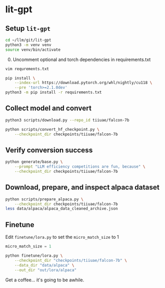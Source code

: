 # lit-gpt

## Setup `lit-gpt`

```bash
cd ~/llm/git/lit-gpt
python3 -m venv venv
source venv/bin/activate
```

0. Uncomment optional and torch dependencies in requirements.txt

```bash
vim requrements.txt
```

```bash
pip install \
    --index-url https://download.pytorch.org/whl/nightly/cu118 \
    --pre 'torch>=2.1.0dev'
python3 -m pip install -r requirements.txt
```

## Collect model and convert

```bash
python3 scripts/download.py --repo_id tiiuae/falcon-7b
```

```bash
python scripts/convert_hf_checkpoint.py \
    --checkpoint_dir checkpoints/tiiuae/falcon-7b
```

## Verify conversion success

```bash
python generate/base.py \
    --prompt "LLM efficiency competitions are fun, because" \
    --checkpoint_dir checkpoints/tiiuae/falcon-7b
```

## Download, prepare, and inspect alpaca dataset

```bash
python scripts/prepare_alpaca.py \
    --checkpoint_dir checkpoints/tiiuae/falcon-7b
less data/alpaca/alpaca_data_cleaned_archive.json
```

## Finetune

Edit `finetune/lora.py` to set the `micro_match_size` to 1

```python
micro_match_size = 1
```

```bash
python finetune/lora.py \
    --checkpoint_dir "checkpoints/tiiuae/falcon-7b" \
    --data_dir "data/alpaca" \
    --out_dir "out/lora/alpaca"
```

Get a coffee... it's going to be awhile.
